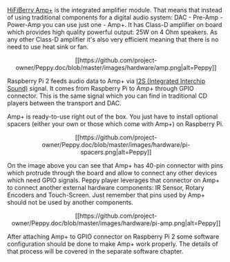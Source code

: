[HiFiBerry Amp+](https://www.hifiberry.com/ampplus/) is the integrated amplifier module. That means that instead of using traditional components for a digital audio system: DAC - Pre-Amp - Power-Amp you can use just one - Amp+. It has Class-D amplifier on board which provides high quality powerful output: 25W on 4 Ohm speakers. As any other Class-D amplifier it's also very efficient meaning that there is no need to use heat sink or fan.

<p align="center">
[[https://github.com/project-owner/Peppy.doc/blob/master/images/hardware/amp.png|alt=Peppy]]
</p>

Raspberry Pi 2 feeds audio data to Amp+ via [I2S (Integrated Interchip Sound)](https://en.wikipedia.org/wiki/I%C2%B2S) signal. It comes from Raspberry Pi to Amp+ through GPIO connector. This is the same signal which you can find in traditional CD players between the transport and DAC.

Amp+ is ready-to-use right out of the box. You just have to install optional spacers (either your own or those which come with Amp+) on Raspberry Pi.

<p align="center">
[[https://github.com/project-owner/Peppy.doc/blob/master/images/hardware/pi-spacers.png|alt=Peppy]]
</p>

On the image above you can see that Amp+ has 40-pin connector with pins which protrude through the board and allow to connect any other devices which need GPIO signals. Peppy player leverages that connector on Amp+ to connect another external hardware components: IR Sensor, Rotary Encoders and Touch-Screen. Just remember that pins used by Amp+ should not be used by another components.

<p align="center">
[[https://github.com/project-owner/Peppy.doc/blob/master/images/hardware/pi-amp.png|alt=Peppy]]
</p>

After attaching Amp+ to GPIO connector on Raspberry Pi 2 some software configuration should be done to make Amp+ work properly. The details of that process will be covered in the separate software chapter.